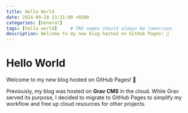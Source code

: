 ```yaml
---
title: Hello World
date: 2024-09-28 13:21:00 +0200
categories: [General]
tags: [hello world]     # TAG names should always be lowercase
description: Welcome to my new blog hosted on GitHub Pages! 🎉
---
```


# Hello World

Welcome to my new blog hosted on GitHub Pages! 🎉

Previously, my blog was hosted on **Grav CMS** in the cloud. While Grav served its purpose, I decided to migrate to GitHub Pages to simplify my workflow and free up cloud resources for other projects.
